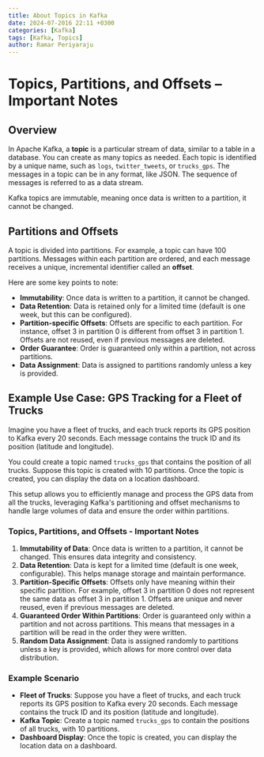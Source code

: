 ```yaml
---
title: About Topics in Kafka
date: 2024-07-2016 22:11 +0300
categories: [Kafka]
tags: [Kafka, Topics]
author: Ramar Periyaraju
---
```


# Topics, Partitions, and Offsets – Important Notes

## Overview

In Apache Kafka, a **topic** is a particular stream of data, similar to a table in a database. You can create as many topics as needed. Each topic is identified by a unique name, such as `logs`, `twitter_tweets`, or `trucks_gps`. The messages in a topic can be in any format, like JSON. The sequence of messages is referred to as a data stream.

Kafka topics are immutable, meaning once data is written to a partition, it cannot be changed.

## Partitions and Offsets

A topic is divided into partitions. For example, a topic can have 100 partitions. Messages within each partition are ordered, and each message receives a unique, incremental identifier called an **offset**.

Here are some key points to note:

- **Immutability**: Once data is written to a partition, it cannot be changed.
- **Data Retention**: Data is retained only for a limited time (default is one week, but this can be configured).
- **Partition-specific Offsets**: Offsets are specific to each partition. For instance, offset 3 in partition 0 is different from offset 3 in partition 1. Offsets are not reused, even if previous messages are deleted.
- **Order Guarantee**: Order is guaranteed only within a partition, not across partitions.
- **Data Assignment**: Data is assigned to partitions randomly unless a key is provided.

## Example Use Case: GPS Tracking for a Fleet of Trucks

Imagine you have a fleet of trucks, and each truck reports its GPS position to Kafka every 20 seconds. Each message contains the truck ID and its position (latitude and longitude).

You could create a topic named `trucks_gps` that contains the position of all trucks. Suppose this topic is created with 10 partitions. Once the topic is created, you can display the data on a location dashboard.

This setup allows you to efficiently manage and process the GPS data from all the trucks, leveraging Kafka's partitioning and offset mechanisms to handle large volumes of data and ensure the order within partitions.

### Topics, Partitions, and Offsets - Important Notes

1. **Immutability of Data**: Once data is written to a partition, it cannot be changed. This ensures data integrity and consistency.
2. **Data Retention**: Data is kept for a limited time (default is one week, configurable). This helps manage storage and maintain performance.
3. **Partition-Specific Offsets**: Offsets only have meaning within their specific partition. For example, offset 3 in partition 0 does not represent the same data as offset 3 in partition 1. Offsets are unique and never reused, even if previous messages are deleted.
4. **Guaranteed Order Within Partitions**: Order is guaranteed only within a partition and not across partitions. This means that messages in a partition will be read in the order they were written.
5. **Random Data Assignment**: Data is assigned randomly to partitions unless a key is provided, which allows for more control over data distribution.

### Example Scenario

- **Fleet of Trucks**: Suppose you have a fleet of trucks, and each truck reports its GPS position to Kafka every 20 seconds. Each message contains the truck ID and its position (latitude and longitude).
- **Kafka Topic**: Create a topic named `trucks_gps` to contain the positions of all trucks, with 10 partitions.
- **Dashboard Display**: Once the topic is created, you can display the location data on a dashboard.
